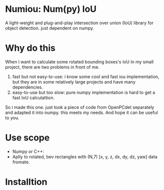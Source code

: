 # Numiou: Num(py) IoU
A light-weight and plug-and-play intersection over union (IoU) library for object detection. just dependent on numpy. 

# Why do this
When i want to calculate some rotated bounding boxes's IoU in my small project, there are two problems in front of me.
1. fast but not easy-to-use: i know some cool and fast iou implementation, but they are in some relatively large projects and have many dependencies.
2. easy-to-use but too slow: pure numpy implementation is hard to get a fast IoU calculattion.

So i made this one. just took a piece of code from OpenPCdet separately and adapted it into numpy. this meets my needs. And hope it can be useful to you.
# Use scope
- Numpy or C++: 
- Aplly to rotated, bev rectangles with (N,7) [x, y, z, dx, dy, dz, yaw] data fromate. 

# Installtion
```zsh

```